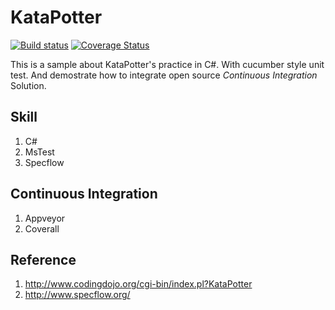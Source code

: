 # KataPotter

[![Build status](https://ci.appveyor.com/api/projects/status/3o1gdwm8gb29vujp/branch/master?svg=true)](https://ci.appveyor.com/project/kirkchen/katapotter-csharp/branch/master)
[![Coverage Status](https://coveralls.io/repos/kirkchen/KataPotter.CSharp/badge.svg?branch=master&service=github)](https://coveralls.io/github/kirkchen/KataPotter.CSharp?branch=master)

This is a sample about KataPotter's practice in C#.
With cucumber style unit test. And demostrate how to integrate open source *Continuous Integration* Solution.

## Skill

1. C#
1. MsTest
1. Specflow

## Continuous Integration

1. Appveyor
1. Coverall

## Reference

1. http://www.codingdojo.org/cgi-bin/index.pl?KataPotter
1. http://www.specflow.org/